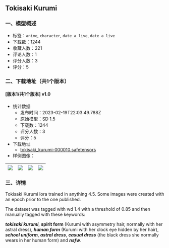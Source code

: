 ## Tokisaki Kurumi
### 一、模型概述

- 标签：`anime`, `character`, `date_a_live`, `date a live`
- 下载数：1244
- 收藏人数：221
- 评论人数：1
- 评分人数：3
- 评分：5

### 二、下载地址（共1个版本）

#### [版本1/共1个版本] v1.0

- 统计数据
  - 发布时间：2023-02-19T22:03:49.788Z
  - 原始模型：SD 1.5
  - 下载数：1244
  - 评分人数：3
  - 评分：5
- 下载地址
  - [tokisaki_kurumi-000010.safetensors](https://civitai.com/api/download/models/8821)
- 样例图像：

| <img src="https://image.civitai.com/xG1nkqKTMzGDvpLrqFT7WA/78ec0743-7f76-4f0c-9e6d-3b68dc497100/width=450/84246.jpeg" /> | <img src="https://image.civitai.com/xG1nkqKTMzGDvpLrqFT7WA/4c783ad9-a4b8-4f97-fd6e-74ef16b18700/width=450/84255.jpeg" /> | <img src="https://image.civitai.com/xG1nkqKTMzGDvpLrqFT7WA/436e58cd-f257-44a4-d53c-0753fef0d600/width=450/84254.jpeg" /> | <img src="https://image.civitai.com/xG1nkqKTMzGDvpLrqFT7WA/2e19c44b-d9e9-413a-0861-1d9d3f7aa200/width=450/84253.jpeg" /> |
| ---- | ---- | ---- | ---- |


### 三、详情
<p>Tokisaki Kurumi lora trained in anything 4.5. Some images were created with an epoch prior to the one published.</p><p></p><p>The dataset was tagged with wd 1.4 with a threshold of 0.85 and then manually tagged with these keywords:</p><p><strong><em>tokisaki kurumi</em></strong>, <strong>spirit form</strong> (Kurumi with asymmetry hair, normally with her astral dress), <strong><em>human form</em></strong> (Kurumi with her clock eye hidden by her hair), <strong><em>school uniform</em></strong>, <strong><em>astral dress</em></strong>, <strong><em>casual dress</em></strong> (the black dress she normally wears in her human form) and <strong><em>nsfw</em></strong>.</p>